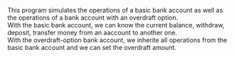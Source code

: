 This program simulates the operations of a basic bank account as well as the operations of a bank account with an overdraft option.
<br> With the basic bank account, we can know the current balance, withdraw, deposit, transfer money from an aaccount to another one.
<br> With the overdraft-option bank account, we inherite all operations from the basic bank account and we can set the overdraft amount.
